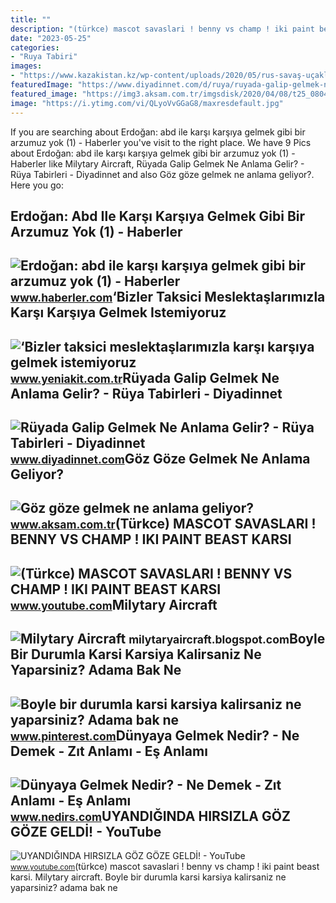 ```yaml
---
title: ""
description: "(türkce) mascot savaslari ! benny vs champ ! iki paint beast karsi"
date: "2023-05-25"
categories:
- "Ruya Tabiri"
images:
- "https://www.kazakistan.kz/wp-content/uploads/2020/05/rus-savaş-uçakları.jpg"
featuredImage: "https://www.diyadinnet.com/d/ruya/ruyada-galip-gelmek-ne-anlama-gelir-4764.jpg"
featured_image: "https://img3.aksam.com.tr/imgsdisk/2020/04/08/t25_080420205eca15ca.jpg"
image: "https://i.ytimg.com/vi/QLyoVvGGaG8/maxresdefault.jpg"
---
```


If you are searching about Erdoğan: abd ile karşı karşıya gelmek gibi bir arzumuz yok (1) - Haberler you've visit to the right place. We have 9 Pics about Erdoğan: abd ile karşı karşıya gelmek gibi bir arzumuz yok (1) - Haberler like Milytary Aircraft, Rüyada Galip Gelmek Ne Anlama Gelir? - Rüya Tabirleri - Diyadinnet and also Göz göze gelmek ne anlama geliyor?. Here you go:

Erdoğan: Abd Ile Karşı Karşıya Gelmek Gibi Bir Arzumuz Yok (1) - Haberler
-------------------------------------------------------------------------

 ![Erdoğan: abd ile karşı karşıya gelmek gibi bir arzumuz yok (1) - Haberler](https://foto.haberler.com/haber/2019/09/21/erdogan-abd-ile-karsi-karsiya-gelmek-gibi-bir-12448718_local.jpg) <small>www.haberler.com</small>‘Bizler Taksici Meslektaşlarımızla Karşı Karşıya Gelmek Istemiyoruz
-------------------------------------------------------------------

 ![‘Bizler taksici meslektaşlarımızla karşı karşıya gelmek istemiyoruz](https://cdn.yeniakit.com.tr/images/news/625/bizler-taksici-meslektaslarimizla-karsi-karsiya-gelmek-istemiyoruz-h1529675475-93ed24.png) <small>www.yeniakit.com.tr</small>Rüyada Galip Gelmek Ne Anlama Gelir? - Rüya Tabirleri - Diyadinnet
------------------------------------------------------------------

 ![Rüyada Galip Gelmek Ne Anlama Gelir? - Rüya Tabirleri - Diyadinnet](https://www.diyadinnet.com/d/ruya/ruyada-galip-gelmek-ne-anlama-gelir-4764.jpg) <small>www.diyadinnet.com</small>Göz Göze Gelmek Ne Anlama Geliyor?
----------------------------------

 ![Göz göze gelmek ne anlama geliyor?](https://img3.aksam.com.tr/imgsdisk/2020/04/08/t25_080420205eca15ca.jpg) <small>www.aksam.com.tr</small>(Türkce) MASCOT SAVASLARI ! BENNY VS CHAMP ! IKI PAINT BEAST KARSI
------------------------------------------------------------------

 ![(Türkce) MASCOT SAVASLARI ! BENNY VS CHAMP ! IKI PAINT BEAST KARSI](https://i.ytimg.com/vi/QLyoVvGGaG8/maxresdefault.jpg) <small>www.youtube.com</small>Milytary Aircraft
-----------------

 ![Milytary Aircraft](https://www.kazakistan.kz/wp-content/uploads/2020/05/rus-savaş-uçakları.jpg) <small>milytaryaircraft.blogspot.com</small>Boyle Bir Durumla Karsi Karsiya Kalirsaniz Ne Yaparsiniz? Adama Bak Ne
----------------------------------------------------------------------

 ![Boyle bir durumla karsi karsiya kalirsaniz ne yaparsiniz? Adama bak ne](https://i.pinimg.com/originals/b6/6e/d0/b66ed0a1b40bd18ad1a31f8fd5b89a6a.jpg) <small>www.pinterest.com</small>Dünyaya Gelmek Nedir? - Ne Demek - Zıt Anlamı - Eş Anlamı
---------------------------------------------------------

 ![Dünyaya Gelmek Nedir? - Ne Demek - Zıt Anlamı - Eş Anlamı](https://www.nedirs.com/wp-content/uploads/2022/02/Dunyaya-Gelmek.jpg) <small>www.nedirs.com</small>UYANDIĞINDA HIRSIZLA GÖZ GÖZE GELDİ! - YouTube
----------------------------------------------

 ![UYANDIĞINDA HIRSIZLA GÖZ GÖZE GELDİ! - YouTube](https://i.ytimg.com/vi/NymIsR53RDU/maxresdefault.jpg) <small>www.youtube.com</small>(türkce) mascot savaslari ! benny vs champ ! iki paint beast karsi. Milytary aircraft. Boyle bir durumla karsi karsiya kalirsaniz ne yaparsiniz? adama bak ne
